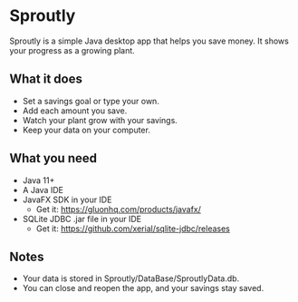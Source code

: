 # Sproutly
Sproutly is a simple Java desktop app that helps you save money. It shows your progress as a growing plant.

## What it does
- Set a savings goal or type your own.
- Add each amount you save.
- Watch your plant grow with your savings.
- Keep your data on your computer.

## What you need
- Java 11+
- A Java IDE
- JavaFX SDK in your IDE
  - Get it: https://gluonhq.com/products/javafx/
- SQLite JDBC .jar file in your IDE
  - Get it: https://github.com/xerial/sqlite-jdbc/releases

## Notes
- Your data is stored in Sproutly/DataBase/SproutlyData.db.
- You can close and reopen the app, and your savings stay saved.

